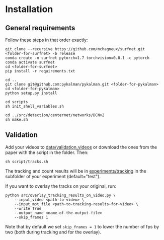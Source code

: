 # Installation 

## General requirements

Follow these steps in that order exactly:
```shell
git clone --recursive https://github.com/mchagneux/surfnet.git <folder-for-surfnet> -b release
conda create -n surfnet pytorch=1.7 torchvision=0.8.1 -c pytorch 
conda activate surfnet
cd <folder-for-surfnet>
pip install -r requirements.txt

cd ..
git clone git@github.com:pykalman/pykalman.git <folder-for-pykalman>
cd <folder-for-pykalman> 
python setup.py install

cd scripts 
sh init_shell_variables.sh

cd ../src/detection/centernet/networks/DCNv2
sh make.sh
```
## Validation 

Add your videos to [data/validation_videos](data/validation_videos) or download the ones from the paper with the script in the folder. Then: 

```shell
sh script/tracks.sh
```
The tracking and count results will be in [experiments/tracking](experiments/tracking) in the subfolder of your experiment (default="test").

If you want to overlay the tracks on your original, run: 

```shell 
python src/overlay_tracking_results_on_video.py \
    --input_video <path-to-video> \
    --input_mot_file <path-to-tracking-results-for-video> \
    --write True 
    --output_name <name-of-the-output-file>
    --skip_frames 1
```

Note that by default we set `skip_frames = 1` to lower the number of fps by two (both during tracking and for the overlay).